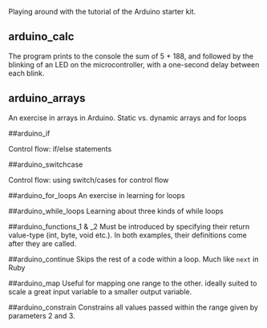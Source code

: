 Playing around with the  tutorial of the Arduino starter kit.

## arduino_calc

The program prints to the console the sum of 5 + 188, and followed by the blinking of an LED on the microcontroller, with a one-second delay between each blink.

## arduino_arrays

An exercise in arrays in Arduino. Static vs. dynamic arrays and for loops

##arduino_if

Control flow: if/else statements

##arduino_switchcase

Control flow: using switch/cases for control flow

##arduino_for_loops
An exercise in learning for loops

##arduino_while_loops
Learning about three kinds of while loops

##arduino_functions_1 & _2
Must be introduced by specifying their return value-type (int, byte, void etc.). In both examples, their definitions come after they are called.

##arduino_continue
Skips the rest of a code within a loop. Much like `next` in Ruby

##arduino_map
Useful for mapping one range to the other. ideally suited to scale a great input variable to a smaller output variable.

##arduino_constrain
Constrains all values passed within the range given by parameters 2 and 3.


